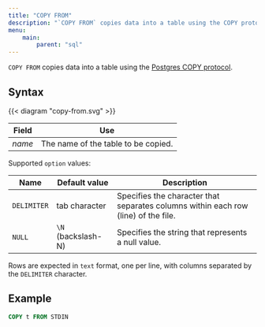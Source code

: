 ```yaml
---
title: "COPY FROM"
description: "`COPY FROM` copies data into a table using the COPY protocol."
menu:
    main:
        parent: "sql"
---
```


`COPY FROM` copies data into a table using the [Postgres COPY protocol](https://www.postgresql.org/docs/current/sql-copy.html).

## Syntax

{{< diagram "copy-from.svg" >}}

Field | Use
------|-----
_name_| The name of the table to be copied.

Supported `option` values:

Name | Default value | Description
-----|---------------|------------
`DELIMITER` | tab character | Specifies the character that separates columns within each row (line) of the file.
`NULL` | `\N` (backslash-N) | Specifies the string that represents a null value.

Rows are expected in `text` format, one per line, with columns separated by the `DELIMITER` character.

## Example


```sql
COPY t FROM STDIN
```
